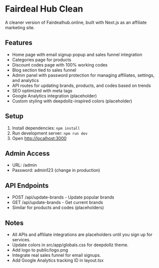 # Fairdeal Hub Clean

A cleaner version of Fairdealhub.online, built with Next.js as an affiliate marketing site.

## Features

- Home page with email signup popup and sales funnel integration
- Categories page for products
- Discount codes page with 100% working codes
- Blog section tied to sales funnel
- Admin panel with password protection for managing affiliates, settings, and analytics
- API routes for updating brands, products, and codes based on trends
- SEO optimized with meta tags
- Google Analytics integration (placeholder)
- Custom styling with deepdollz-inspired colors (placeholder)

## Setup

1. Install dependencies: `npm install`
2. Run development server: `npm run dev`
3. Open [http://localhost:3000](http://localhost:3000)

## Admin Access

- URL: /admin
- Password: admin123 (change in production)

## API Endpoints

- POST /api/update-brands - Update popular brands
- GET /api/update-brands - Get current brands
- Similar for products and codes (placeholders)

## Notes

- All APIs and affiliate integrations are placeholders until you sign up for services.
- Update colors in src/app/globals.css for deepdollz theme.
- Add logo to public/logo.png
- Integrate real sales funnel for email signups.
- Add Google Analytics tracking ID in layout.tsx
